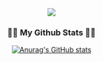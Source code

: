 <div align=center>
<img src="https://capsule-render.vercel.app/api?type=waving&color=9b5de5&fontColor=ffffff&height=200&section=header&text=Welcome&fontSize=50&fontAlignY=35&desc=yoonseooo71's%20github%20profile&descSize=15&&descAlign=63&descAlignY=48"/>
</div>
<h3 align="center">👨‍💻 My Github Stats 👨‍💻</h3>
<div align="center">

[![Anurag's GitHub stats](https://github-readme-stats.vercel.app/api?username=yoonseooo71&hide_title=true&show_icons=true&include_all_commits=true&disable_animations=true&theme=vue)](https://github.com/anuraghazra/github-readme-stats)
</div>
